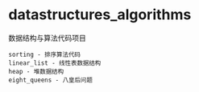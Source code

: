 # datastructures_algorithms
数据结构与算法代码项目

    sorting - 排序算法代码
    linear_list - 线性表数据结构
    heap - 堆数据结构
    eight_queens - 八皇后问题

